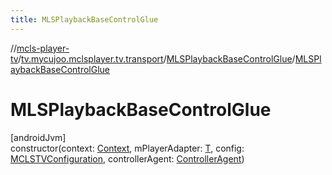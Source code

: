 ```yaml
---
title: MLSPlaybackBaseControlGlue
---
```

//[mcls-player-tv](../../../index.html)/[tv.mycujoo.mclsplayer.tv.transport](../index.html)/[MLSPlaybackBaseControlGlue](index.html)/[MLSPlaybackBaseControlGlue](-m-l-s-playback-base-control-glue.html)



# MLSPlaybackBaseControlGlue



[androidJvm]\
constructor(context: [Context](https://developer.android.com/reference/kotlin/android/content/Context.html), mPlayerAdapter: [T](index.html), config: [MCLSTVConfiguration](../../tv.mycujoo.mclsplayer.tv.config/-m-c-l-s-t-v-configuration/index.html), controllerAgent: [ControllerAgent](../../tv.mycujoo.mclsplayer.tv.controller/-controller-agent/index.html))




